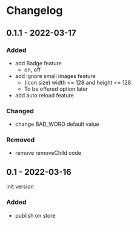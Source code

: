# Changelog

## 0.1.1 - 2022-03-17

### Added

- add Badge feature
  - on, off
- add ignore small images feature 
  - (icon size) width <= 128 and height <= 128
  - To be offered option later 
- add auto reload feature

### Changed

- change BAD_WORD default value 

### Removed

- remove removeChild code

## 0.1 - 2022-03-16

init version

### Added

- publish on store
